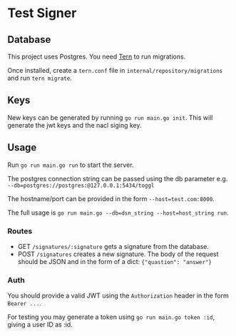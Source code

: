 # Test Signer

## Database

This project uses Postgres. You need [Tern](https://github.com/jackc/tern) to run migrations.

Once installed, create a `tern.conf` file in `internal/repository/migrations` and run `tern migrate`.

## Keys

New keys can be generated by running `go run main.go init`. This will generate the jwt keys and the nacl siging key.

## Usage

Run `go run main.go run` to start the server.

The postgres connection string can be passed using the db parameter e.g. `--db=postgres://postgres:@127.0.0.1:5434/toggl`

The hostname/port can be provided in the form `--host=test.com:8000`.

The full usage is `go run main.go --db=dsn_string --host=host_string run`.

### Routes

- GET `/signatures/:signature` gets a signature from the database.
- POST `/signatures` creates a new signature. The body of the request should be JSON and in the form of a dict: `{"quastion": "answer"}`

### Auth

You should provide a valid JWT using the `Authorization` header in the form `Bearer ...`.

For testing you may generate a token using `go run main.go token :id`, giving a user ID as :id.
